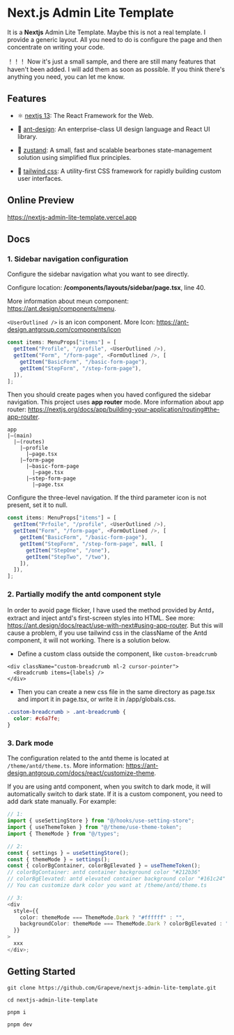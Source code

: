 # Next.js Admin Lite Template

It is a <b>Nextjs</b> Admin Lite Template. Maybe this is not a real template. I provide a generic layout. All you need to do is configure the page and then concentrate on writing your code.

！！！ Now it's just a small sample, and there are still many features that haven't been added. I will add them as soon as possible. If you think there's anything you need, you can let me know.

## Features

- ⚛️ [nextjs 13](https://nextjs.org/): The React Framework for the Web.

* 🎨 [ant-design](https://ant.design/): An enterprise-class UI design language and React UI library.

- 🐻 [zustand](https://zustand-demo.pmnd.rs/): A small, fast and scalable bearbones state-management solution using simplified flux principles.

- 🌊 [tailwind css](https://tailwindcss.com/): A utility-first CSS framework for rapidly building custom user interfaces.

## Online Preview

https://nextjs-admin-lite-template.vercel.app

## Docs

### 1. Sidebar navigation configuration

Configure the sidebar navigation what you want to see directly.

Configure location: <b>/components/layouts/sidebar/page.tsx</b>, line 40.

More information about meun component: https://ant.design/components/menu.

`<UserOutlined />` is an icon component. More Icon: https://ant-design.antgroup.com/components/icon

```typescript
const items: MenuProps["items"] = [
  getItem("Profile", "/profile", <UserOutlined />),
  getItem("Form", "/form-page", <FormOutlined />, [
    getItem("BasicForm", "/basic-form-page"),
    getItem("StepForm", "/step-form-page"),
  ]),
];
```

Then you should create pages when you haved configured the sidebar navigation. This project uses <b>app router</b> mode. More information about app router: https://nextjs.org/docs/app/building-your-application/routing#the-app-router.

```
app
|—(main)
  |—(routes)
    |—profile
      |—page.tsx
    |—form-page
      |—basic-form-page
        |—page.tsx
      |—step-form-page
        |—page.tsx
```

Configure the three-level navigation. If the third parameter icon is not present, set it to null.

```typescript
const items: MenuProps["items"] = [
  getItem("Prfoile", "/profile", <UserOutlined />),
  getItem("Form", "/form-page", <FormOutlined />, [
    getItem("BasicForm", "/basic-form-page"),
    getItem("StepForm", "/step-form-page", null, [
      getItem("StepOne", "/one"),
      getItem("StepTwo", "/two"),
    ]),
  ]),
];
```

### 2. Partially modify the antd component style

In order to avoid page flicker, I have used the method provided by Antd，extract and inject antd's first-screen styles into HTML. See more: https://ant.design/docs/react/use-with-next#using-app-router.
But this will cause a problem, if you use tailwind css in the className of the Antd component, it will not working. There is a solution below.

- Define a custom class outside the component, like `custom-breadcrumb`

```tsx
<div className="custom-breadcrumb ml-2 cursor-pointer">
  <Breadcrumb items={labels} />
</div>
```

- Then you can create a new css file in the same directory as page.tsx and import it in page.tsx, or write it in /app/globals.css.

```css
.custom-breadcrumb > .ant-breadcrumb {
  color: #c6a7fe;
}
```

### 3. Dark mode

The configuration related to the antd theme is located at `/theme/antd/theme.ts`. More information: https://ant-design.antgroup.com/docs/react/customize-theme.

If you are using antd component, when you switch to dark mode, it will automatically switch to dark state. If it is a custom component, you need to add dark state manually. For example:

```ts
// 1:
import { useSettingStore } from "@/hooks/use-setting-store";
import { useThemeToken } from "@/theme/use-theme-token";
import { ThemeMode } from "@/types";

// 2:
const { settings } = useSettingStore();
const { themeMode } = settings();
const { colorBgContainer, colorBgElevated } = useThemeToken();
// colorBgContainer: antd container background color "#212b36"
// colorBgElevated: antd elevated container background color "#161c24"
// You can customize dark color you want at /theme/antd/theme.ts

// 3:
<div
  style={{
    color: themeMode === ThemeMode.Dark ? "#ffffff" : "",
    backgroundColor: themeMode === ThemeMode.Dark ? colorBgElevated : "",
  }}
>
  xxx
</div>;
```

## Getting Started

```
git clone https://github.com/Grapeve/nextjs-admin-lite-template.git

cd nextjs-admin-lite-template

pnpm i

pnpm dev
```
